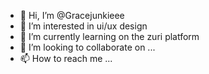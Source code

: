 - 👋 Hi, I’m @Gracejunkieee
- 👀 I’m interested in ui/ux design
- 🌱 I’m currently learning on the zuri platform
- 💞️ I’m looking to collaborate on ...
- 📫 How to reach me ...

<!---
Gracejunkieee/Gracejunkieee is a ✨ special ✨ repository because its `README.md` (this file) appears on your GitHub profile.
You can click the Preview link to take a look at your changes.
--->
